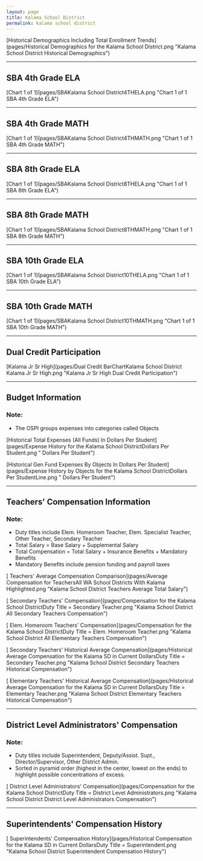 ```yaml
---
layout: page
title: Kalama School District
permalink: kalama school district
---
```



[Historical Demographics Including Total Enrollment Trends](pages/Historical Demographics for the Kalama School District.png "Kalama School District Historical Demographics")

___

## SBA 4th Grade ELA

[Chart 1 of 1](pages/SBAKalama School District4THELA.png "Chart 1 of 1 SBA 4th Grade ELA")


___

## SBA 4th Grade MATH

[Chart 1 of 1](pages/SBAKalama School District4THMATH.png "Chart 1 of 1 SBA 4th Grade MATH")


___

## SBA 8th Grade ELA

[Chart 1 of 1](pages/SBAKalama School District8THELA.png "Chart 1 of 1 SBA 8th Grade ELA")


___

## SBA 8th Grade MATH

[Chart 1 of 1](pages/SBAKalama School District8THMATH.png "Chart 1 of 1 SBA 8th Grade MATH")


___

## SBA 10th Grade ELA

[Chart 1 of 1](pages/SBAKalama School District10THELA.png "Chart 1 of 1 SBA 10th Grade ELA")


___

## SBA 10th Grade MATH

[Chart 1 of 1](pages/SBAKalama School District10THMATH.png "Chart 1 of 1 SBA 10th Grade MATH")


___

## Dual Credit Participation

[Kalama Jr Sr High](pages/Dual Credit BarChartKalama School District Kalama Jr Sr High.png "Kalama Jr Sr High Dual Credit Participation")


___

## Budget Information
### Note:
- The OSPI groups expenses into categories called Objects

[Historical Total Expenses (All Funds) In Dollars Per Student](pages/Expense History for the Kalama School DistrictDollars Per Student.png " Dollars Per Student")

[Historical Gen Fund Expenses By Objects In Dollars Per Student](pages/Expense History by Objects for the Kalama School DistrictDollars Per StudentLine.png " Dollars Per Student")


___

## Teachers' Compensation Information
### Note:
- Duty titles include Elem. Homeroom Teacher, Elem. Specialist Teacher, Other Teacher, Secondary Teacher
- Total Salary = Base Salary + Supplemental Salary
- Total Compensation = Total Salary + Insurance Benefits + Mandatory Benefits
- Mandatory Benefits include pension funding and payroll taxes

[ Teachers' Average Compensation Comparison](pages/Average Compensation for TeachersAll WA School Districts With Kalama Highlighted.png "Kalama School District Teachers Average Total Salary")

[ Secondary Teachers' Compensation](pages/Compensation for the Kalama School DistrictDuty Title = Secondary Teacher.png "Kalama School District All Secondary Teachers Compensation")

[ Elem. Homeroom Teachers' Compensation](pages/Compensation for the Kalama School DistrictDuty Title = Elem. Homeroom Teacher.png "Kalama School District All Elementary Teachers Compensation")

[ Secondary Teachers' Historical Average Compensation](pages/Historical Average Compensation for the Kalama SD in Current DollarsDuty Title = Secondary Teacher.png "Kalama School District Secondary Teachers Historical Compensation")

[ Elementary Teachers' Historical Average Compensation](pages/Historical Average Compensation for the Kalama SD in Current DollarsDuty Title = Elementary Teacher.png "Kalama School District Elementary Teachers Historical Compensation")


___

## District Level Administrators' Compensation

### Note:
- Duty titles include Superintendent, Deputy/Assist. Supt., Director/Supervisor, Other District Admin.
- Sorted in pyramid order (highest in the center, lowest on the ends) to highlight possible concentrations of excess.

[ District Level Administrators' Compensation](pages/Compensation for the Kalama School DistrictDuty Title = District Level Administrators.png "Kalama School District District Level Administrators Compensation")


___

## Superintendents' Compensation History

[ Superintendents' Compensation History](pages/Historical Compensation for the Kalama SD in Current DollarsDuty Title = Superintendent.png "Kalama School District Superintendent Compensation History")

